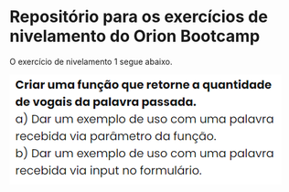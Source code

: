 # Repositório para os exercícios de nivelamento do Orion Bootcamp

O exercício de nivelamento 1 segue abaixo.

![Nivelamento 1](nivelamento1.png)